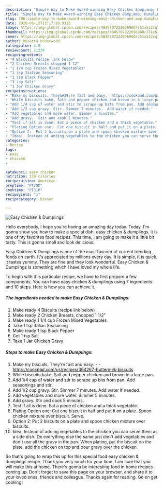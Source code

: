 ```yaml
---
description: "Simple Way to Make Award-winning Easy Chicken &amp;amp; Dumplings"
title: "Simple Way to Make Award-winning Easy Chicken &amp;amp; Dumplings"
slug: 786-simple-way-to-make-award-winning-easy-chicken-and-amp-dumplings
date: 2020-08-15T11:17:28.033Z
image: https://img-global.cpcdn.com/recipes/4845707222056960/751x532cq70/easy-chicken-dumplings-recipe-main-photo.jpg
thumbnail: https://img-global.cpcdn.com/recipes/4845707222056960/751x532cq70/easy-chicken-dumplings-recipe-main-photo.jpg
cover: https://img-global.cpcdn.com/recipes/4845707222056960/751x532cq70/easy-chicken-dumplings-recipe-main-photo.jpg
author: Rosetta Underwood
ratingvalue: 4.8
reviewcount: 21234
recipeingredient:
- "4 Biscuits recipe link below"
- "2 Chicken Breasts chopped 1 12"
- "1 1/4 cup Frozen Mixed Vegetables"
- "1 tsp Italian Seasoning"
- "1 tsp Black Pepper"
- "1 tsp Salt"
- "1 Jar Chicken Gravy"
recipeinstructions:
- "Make my biscuits. They&#39;re fast and easy.  https://cookpad.com/us/recipes/364267-buttermilk-biscuits"
- "While biscuits bake, Salt and pepper chicken and brown in a large pan."
- "Add 1/4 cup of water and stir to scrape up bits from pan. Add seasonings and stir."
- "Add 1/2 cup gravy. Stir. Simmer 7 minutes.  Add water if needed."
- "Add vegetables and more water. Simmer 5 minutes."
- "Add gravy.  Stir and cook 5 minutes."
- "Test if all is done. Eat a piece of chicken and a thick vegetable."
- "Plating Option one:  Cut one biscuit in half and put it on a plate. Spoon chicken mixture over biscuit. Serve."
- "Option 2:  Put 2 biscuits on a plate and spoon chicken mixture over biscuits."
- "Idea:  Instead of adding vegetables to the chicken you can serve them as a side dish. Do everything else the same just don&#39;t add vegetables and don&#39;t use all the gravy in the pan. When plating, put the biscuit on the plate, add the chicken on top and pour gravy over the chicken."
categories:
- Recipe
tags:
- easy
- chicken
- 

katakunci: easy chicken  
nutrition: 139 calories
recipecuisine: American
preptime: "PT20M"
cooktime: "PT31M"
recipeyield: "1"
recipecategory: Dinner

---
```



![Easy Chicken &amp; Dumplings](https://img-global.cpcdn.com/recipes/4845707222056960/751x532cq70/easy-chicken-dumplings-recipe-main-photo.jpg)

Hello everybody, I hope you're having an amazing day today. Today, I'm gonna show you how to make a special dish, easy chicken &amp; dumplings. It is one of my favorites food recipes. This time, I am going to make it a little bit tasty. This is gonna smell and look delicious.



Easy Chicken &amp; Dumplings is one of the most favored of current trending foods on earth. It's appreciated by millions every day. It is simple, it is quick, it tastes yummy. They are fine and they look wonderful. Easy Chicken &amp; Dumplings is something which I have loved my whole life.


To begin with this particular recipe, we have to first prepare a few components. You can have easy chicken &amp; dumplings using 7 ingredients and 10 steps. Here is how you can achieve it.

<!--inarticleads1-->

##### The ingredients needed to make Easy Chicken &amp; Dumplings:

1. Make ready 4 Biscuits (recipe link below)
1. Make ready 2 Chicken Breasts, chopped 1 1/2&#34;
1. Make ready 1 1/4 cup Frozen Mixed Vegetables
1. Take 1 tsp Italian Seasoning
1. Make ready 1 tsp Black Pepper
1. Get 1 tsp Salt
1. Take 1 Jar Chicken Gravy




<!--inarticleads2-->

##### Steps to make Easy Chicken &amp; Dumplings:

1. Make my biscuits. They&#39;re fast and easy. -  - https://cookpad.com/us/recipes/364267-buttermilk-biscuits
1. While biscuits bake, Salt and pepper chicken and brown in a large pan.
1. Add 1/4 cup of water and stir to scrape up bits from pan. Add seasonings and stir.
1. Add 1/2 cup gravy. Stir. Simmer 7 minutes.  Add water if needed.
1. Add vegetables and more water. Simmer 5 minutes.
1. Add gravy.  Stir and cook 5 minutes.
1. Test if all is done. Eat a piece of chicken and a thick vegetable.
1. Plating Option one:  Cut one biscuit in half and put it on a plate. Spoon chicken mixture over biscuit. Serve.
1. Option 2:  Put 2 biscuits on a plate and spoon chicken mixture over biscuits.
1. Idea:  Instead of adding vegetables to the chicken you can serve them as a side dish. Do everything else the same just don&#39;t add vegetables and don&#39;t use all the gravy in the pan. When plating, put the biscuit on the plate, add the chicken on top and pour gravy over the chicken.




So that's going to wrap this up for this special food easy chicken &amp; dumplings recipe. Thank you very much for your time. I am sure that you will make this at home. There's gonna be interesting food in home recipes coming up. Don't forget to save this page on your browser, and share it to your loved ones, friends and colleague. Thanks again for reading. Go on get cooking!
